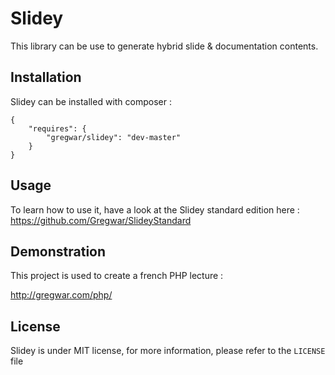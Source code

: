 Slidey
======

This library can be use to generate hybrid slide & documentation contents.

Installation
------------

Slidey can be installed with composer :

```
{
    "requires": {
        "gregwar/slidey": "dev-master"
    }
}
```


Usage
-----

To learn how to use it, have a look at the Slidey standard edition here :
https://github.com/Gregwar/SlideyStandard

Demonstration
-------------

This project is used to create a french PHP lecture :

http://gregwar.com/php/

License
-------

Slidey is under MIT license, for more information, please refer to the `LICENSE` file
